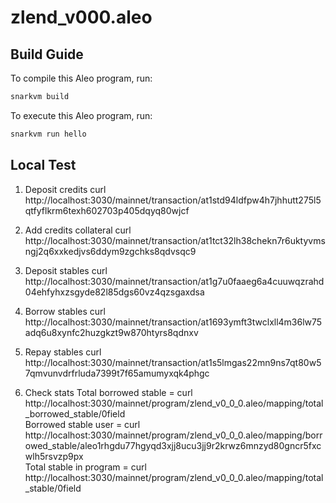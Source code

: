 # zlend_v000.aleo

## Build Guide

To compile this Aleo program, run:
```bash
snarkvm build
```

To execute this Aleo program, run:
```bash
snarkvm run hello
```
## Local Test

1. Deposit credits 
curl http://localhost:3030/mainnet/transaction/at1std94ldfpw4h7jhhutt275l5qtfyflkrm6texh602703p405dqyq80wjcf

2. Add credits collateral
curl http://localhost:3030/mainnet/transaction/at1tct32lh38chekn7r6uktyvmsngj2q6xxkedjvs6ddym9zgchks8qdvsqc9

3. Deposit stables
curl http://localhost:3030/mainnet/transaction/at1g7u0faaeg6a4cuuwqzrahd04ehfyhxzsgyde82l85dgs60vz4qzsgaxdsa

4. Borrow stables
curl http://localhost:3030/mainnet/transaction/at1693ymft3twclxll4m36lw75adq6u8xynfc2huzgkzt9w870htyrs8qdnxv

5. Repay stables
curl http://localhost:3030/mainnet/transaction/at1s5lmgas22mn9ns7qt80w57qmvunvdrfrluda7399t7f65amumyxqk4phgc

6. Check stats
Total borrowed stable = curl http://localhost:3030/mainnet/program/zlend_v0_0_0.aleo/mapping/total_borrowed_stable/0field          
Borrowed stable user = curl http://localhost:3030/mainnet/program/zlend_v0_0_0.aleo/mapping/borrowed_stable/aleo1rhgdu77hgyqd3xjj8ucu3jj9r2krwz6mnzyd80gncr5fxcwlh5rsvzp9px  
Total stable in program = curl http://localhost:3030/mainnet/program/zlend_v0_0_0.aleo/mapping/total_stable/0field     